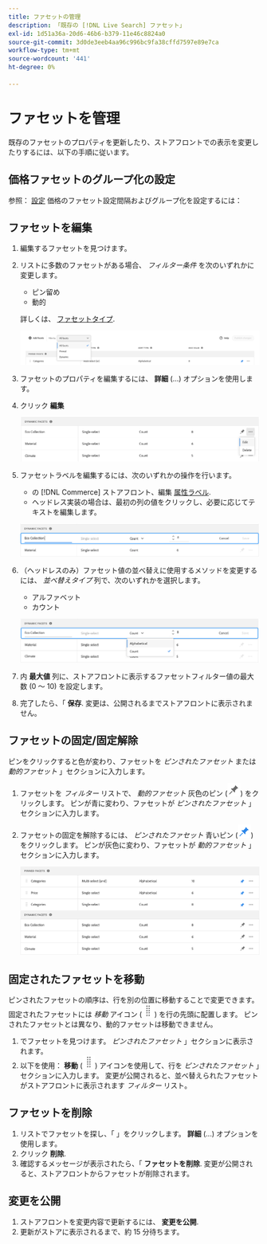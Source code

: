 ```yaml
---
title: ファセットの管理
description: 「既存の [!DNL Live Search] ファセット」
exl-id: 1d51a36a-20d6-46b6-b379-11e46c8824a0
source-git-commit: 3d0de3eeb4aa96c996bc9fa38cffd7597e89e7ca
workflow-type: tm+mt
source-wordcount: '441'
ht-degree: 0%

---
```


# ファセットを管理

既存のファセットのプロパティを更新したり、ストアフロントでの表示を変更したりするには、以下の手順に従います。

## 価格ファセットのグループ化の設定

参照： [設定](settings.md) 価格のファセット設定間隔およびグループ化を設定するには：

## ファセットを編集

1. 編集するファセットを見つけます。
1. リストに多数のファセットがある場合、 *フィルター条件* を次のいずれかに変更します。

   * ピン留め
   * 動的

   詳しくは、 [ファセットタイプ](facets-type.md).

   ![ファセットをフィルター](assets/facets-filter-by-cropped.png)

1. ファセットのプロパティを編集するには、 **詳細** (...) オプションを使用します。
1. クリック **編集**

   ![オプションを編集](assets/facet-edit-menu.png)

1. ファセットラベルを編集するには、次のいずれかの操作を行います。

   * の [!DNL Commerce] ストアフロント、編集 [属性ラベル](https://experienceleague.adobe.com/docs/commerce-admin/catalog/product-attributes/product-attributes.html).
   * ヘッドレス実装の場合は、最初の列の値をクリックし、必要に応じてテキストを編集します。

   ![ラベルを編集](assets/facet-edit-label.png)

1. （ヘッドレスのみ）ファセット値の並べ替えに使用するメソッドを変更するには、 *並べ替えタイプ* 列で、次のいずれかを選択します。

   * アルファベット
   * カウント

   ![カウントを編集](assets/facets-edit-count.png)

1. 内 **最大値** 列に、ストアフロントに表示するファセットフィルター値の最大数 (0 ～ 10) を設定します。
1. 完了したら、「 **保存**.
変更は、公開されるまでストアフロントに表示されません。

## ファセットの固定/固定解除

ピンをクリックすると色が変わり、ファセットを *ピンされたファセット* または *動的ファセット* 」セクションに入力します。

1. ファセットを *フィルター* リストで、 *動的ファセット* 灰色のピン (![ピンセレクター](assets/btn-pin-gray.png)) をクリックします。
ピンが青に変わり、ファセットが *ピンされたファセット* 」セクションに入力します。
1. ファセットの固定を解除するには、 *ピンされたファセット* 青いピン (![ピンセレクター](assets/btn-pin-blue.png)) をクリックします。
ピンが灰色に変わり、ファセットが *動的ファセット* 」セクションに入力します。

   ![ピンおよび動的ファセット](assets/facets-pinned-unpinned.png)

## 固定されたファセットを移動

ピンされたファセットの順序は、行を別の位置に移動することで変更できます。 固定されたファセットには *移動* アイコン (![移動セレクター](assets/btn-move.png)) を行の先頭に配置します。 ピンされたファセットとは異なり、動的ファセットは移動できません。

1. でファセットを見つけます。 *ピンされたファセット* 」セクションに表示されます。
1. 以下を使用： **移動** (![移動セレクター](assets/btn-move.png)) アイコンを使用して、行を *ピンされたファセット* 」セクションに入力します。
変更が公開されると、並べ替えられたファセットがストアフロントに表示されます *フィルター* リスト。

## ファセットを削除

1. リストでファセットを探し、「 」をクリックします。 **詳細** (...) オプションを使用します。
1. クリック **削除**.
1. 確認するメッセージが表示されたら、「 **ファセットを削除**.
変更が公開されると、ストアフロントからファセットが削除されます。

## 変更を公開

1. ストアフロントを変更内容で更新するには、 **変更を公開**.
1. 更新がストアに表示されるまで、約 15 分待ちます。
